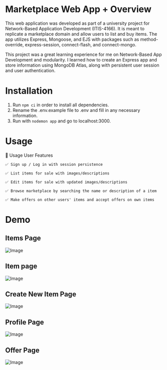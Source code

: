 # Marketplace Web App + Overview
This web application was developed as part of a university project for Network-Based Application Development (ITIS-4166). It is meant to replicate a marketplace domain and allow users to list and buy items. 
The app utilizes Express, Mongoose, and EJS with packages such as method-override, express-session, connect-flash, and connect-mongo.

This project was a great learning experience for me on Network-Based App Development and modularity. I learned how to create an Express app and store information using MongoDB Atlas, along with persistent user session and user authentication.

# Installation
1. Run `npm ci` in order to install all dependencies.
2. Rename the .env.example file to .env and fill in any necessary information.
3. Run with `nodemon app` and go to localhost:3000.

# Usage
🚀 Usage
User Features

    ✅ Sign up / Log in with session persistence

    ✅ List items for sale with images/descriptions

    ✅ Edit items for sale with updated images/descriptions
    
    ✅ Browse marketplace by searching the name or description of a item

    ✅ Make offers on other users' items and accept offers on own items

# Demo

## Items Page
![Image](https://github.com/user-attachments/assets/eec614a1-3ea4-4a6a-84e0-5a7cbd2ee209)

## Item page
![Image](https://github.com/user-attachments/assets/c69b0c1e-8ded-4105-a2ff-44e949b14aa8)

## Create New Item Page
![Image](https://github.com/user-attachments/assets/508631d9-7fa7-445a-bdda-35df28dbb359)

## Profile Page
![Image](https://github.com/user-attachments/assets/9e56dc16-4f59-4007-9996-e91c00c56412)

## Offer Page
![Image](https://github.com/user-attachments/assets/7c1abbea-6115-4a35-b8aa-d76653c029b4)
